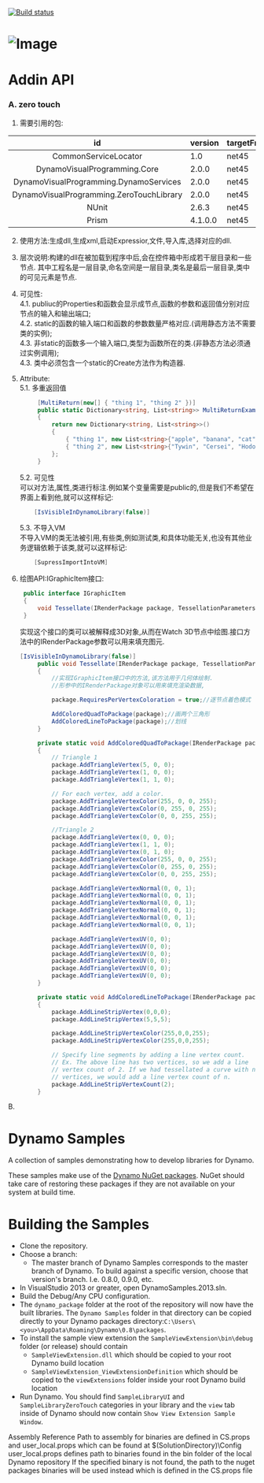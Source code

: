 [![Build status](https://ci.appveyor.com/api/projects/status/iclidwunix8aulj4?svg=true)](https://ci.appveyor.com/project/AngelaViVi/expressior-addin)

![Image](https://github.com/AngelaViVi/Expressior/blob/master/src/DynamoCoreWpf/UI/Images/StartPage/dynamo-logo.png)
===================================
# Addin API 
### A. zero touch
1. 需要引用的包:<br>

|id|version|targetFramework|
|:-----------:|--------------------|----------------|
|CommonServiceLocator| 1.0|net45|
|DynamoVisualProgramming.Core| 2.0.0|net45|
|DynamoVisualProgramming.DynamoServices| 2.0.0|net45|
|DynamoVisualProgramming.ZeroTouchLibrary| 2.0.0|net45|
|NUnit|2.6.3|net45|
|Prism|4.1.0.0|net45|

2. 使用方法:生成dll,生成xml,启动Expressior,文件,导入库,选择对应的dll.<br>
3. 层次说明:构建的dll在被加载到程序中后,会在控件箱中形成若干层目录和一些节点.
   其中工程名是一层目录,命名空间是一层目录,类名是最后一层目录,类中的可见元素是节点.<br>
4. 可见性:<br>
   4.1. publiuc的Properties和函数会显示成节点,函数的参数和返回值分别对应节点的输入和输出端口;<br>
   4.2. static的函数的输入端口和函数的参数数量严格对应.(调用静态方法不需要类的实例);<br>
   4.3. 非static的函数多一个输入端口,类型为函数所在的类.(非静态方法必须通过实例调用);<br>
   4.3. 类中必须包含一个static的Create方法作为构造器.<br>
5. Attribute:<br>
   5.1. 多重返回值<br>

   ```c#
        [MultiReturn(new[] { "thing 1", "thing 2" })]
        public static Dictionary<string, List<string>> MultiReturnExample()
        {
            return new Dictionary<string, List<string>>()
            {
                { "thing 1", new List<string>{"apple", "banana", "cat"} },
                { "thing 2", new List<string>{"Tywin", "Cersei", "Hodor"} }
            };
        }
   ```

   5.2. 可见性<br>
    可以对方法,属性,类进行标注.例如某个变量需要是public的,但是我们不希望在界面上看到他,就可以这样标记:<br>

    ```C#
        [IsVisibleInDynamoLibrary(false)]
    ```
   5.3. 不导入VM<br>
    不导入VM的类无法被引用,有些类,例如测试类,和具体功能无关,也没有其他业务逻辑依赖于该类,就可以这样标记:
   ```C#
       [SupressImportIntoVM]
   ```

6. 绘图API:IGraphicItem接口:<br>
   ```C#
    public interface IGraphicItem
    {
        void Tessellate(IRenderPackage package, TessellationParameters parameters);
    }
   ```

   实现这个接口的类可以被解释成3D对象,从而在Watch 3D节点中绘图.接口方法中的IRenderPackage参数可以用来填充图元.
   ```C#
   [IsVisibleInDynamoLibrary(false)]
        public void Tessellate(IRenderPackage package, TessellationParameters parameters)
        {
            //实现IGraphicItem接口中的方法,该方法用于几何体绘制.
            //形参中的IRenderPackage对象可以用来填充渲染数据,

            package.RequiresPerVertexColoration = true;//逐节点着色模式

            AddColoredQuadToPackage(package);//画两个三角形
            AddColoredLineToPackage(package);//划线
        }

        private static void AddColoredQuadToPackage(IRenderPackage package)
        {
            // Triangle 1
            package.AddTriangleVertex(5, 0, 0);
            package.AddTriangleVertex(1, 0, 0);
            package.AddTriangleVertex(1, 1, 0);

            // For each vertex, add a color.
            package.AddTriangleVertexColor(255, 0, 0, 255);
            package.AddTriangleVertexColor(0, 255, 0, 255);
            package.AddTriangleVertexColor(0, 0, 255, 255);

            //Triangle 2
            package.AddTriangleVertex(0, 0, 0);
            package.AddTriangleVertex(1, 1, 0);
            package.AddTriangleVertex(0, 1, 0);
            package.AddTriangleVertexColor(255, 0, 0, 255);
            package.AddTriangleVertexColor(0, 255, 0, 255);
            package.AddTriangleVertexColor(0, 0, 255, 255);

            package.AddTriangleVertexNormal(0, 0, 1);
            package.AddTriangleVertexNormal(0, 0, 1);
            package.AddTriangleVertexNormal(0, 0, 1);
            package.AddTriangleVertexNormal(0, 0, 1);
            package.AddTriangleVertexNormal(0, 0, 1);
            package.AddTriangleVertexNormal(0, 0, 1);

            package.AddTriangleVertexUV(0, 0);
            package.AddTriangleVertexUV(0, 0);
            package.AddTriangleVertexUV(0, 0);
            package.AddTriangleVertexUV(0, 0);
            package.AddTriangleVertexUV(0, 0);
            package.AddTriangleVertexUV(0, 0);
        }

        private static void AddColoredLineToPackage(IRenderPackage package)
        {
            package.AddLineStripVertex(0,0,0);
            package.AddLineStripVertex(5,5,5);

            package.AddLineStripVertexColor(255,0,0,255);
            package.AddLineStripVertexColor(255,0,0,255);

            // Specify line segments by adding a line vertex count.
            // Ex. The above line has two vertices, so we add a line
            // vertex count of 2. If we had tessellated a curve with n
            // vertices, we would add a line vertex count of n.
            package.AddLineStripVertexCount(2);
        }
   ```
B. 



# Dynamo Samples
A collection of samples demonstrating how to develop libraries for Dynamo.

These samples make use of the [Dynamo NuGet packages](https://www.nuget.org/packages?q=DynamoVisualProgramming). NuGet should take care of restoring these packages if they are not available on your system at build time. 

# Building the Samples

- Clone the repository.
- Choose a branch:
  - The master branch of Dynamo Samples corresponds to the master branch of Dynamo. To build against a specific version, choose that version's branch. I.e. 0.8.0, 0.9.0, etc.
- In VisualStudio 2013 or greater, open DynamoSamples.2013.sln.
- Build the Debug/Any CPU configuration.
- The `dynamo_package` folder at the root of the repository will now have the built libraries. The `Dynamo Samples` folder in that directory can be copied directly to your Dynamo packages directory:`C:\Users\<you>\AppData\Roaming\Dynamo\0.8\packages`.
- To install the sample view extension the `SampleViewExtension\bin\debug` folder (or release) should contain
  - `SampleViewExtension.dll` which should be copied to your root Dynamo build location
  - `SampleViewExtension_ViewExtensionDefinition` which should be copied to the `viewExtensions` folder inside your root Dynamo build location
- Run Dynamo. You should find `SampleLibraryUI` and `SampleLibraryZeroTouch` categories in your library and the `view` tab inside of Dynamo should now contain `Show View Extension Sample Window`.

Assembly Reference
Path to assembly for binaries are defined in CS.props and user_local.props which can be found at $(SolutionDirectory)\Config
user_local.props defines path to binaries found in the bin folder of the local Dynamo repository
If the specified binary is not found, the path to the nuget packages binaries will be used instead which is defined in the CS.props file
